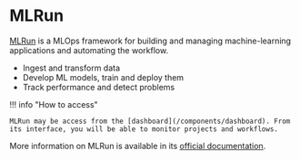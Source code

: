 # MLRun

[MLRun](https://www.mlrun.org/) is a MLOps framework for building and managing machine-learning applications and automating the workflow.

- Ingest and transform data
- Develop ML models, train and deploy them
- Track performance and detect problems

!!! info "How to access"

    MLRun may be access from the [dashboard](/components/dashboard). From its interface, you will be able to monitor projects and workflows.

More information on MLRun is available in its [official documentation](https://docs.mlrun.org/en/latest/index.html).